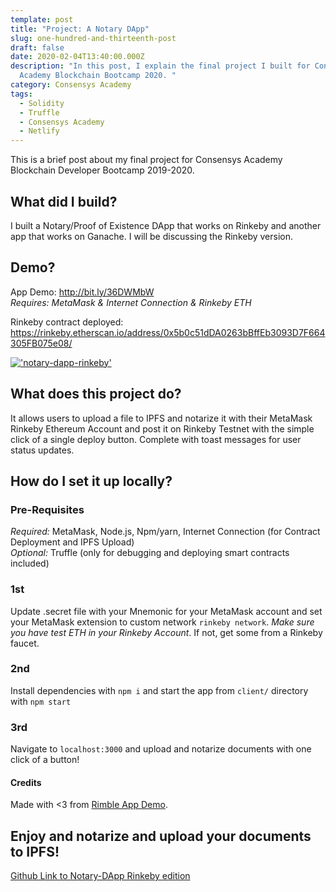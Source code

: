 ```yaml
---
template: post
title: "Project: A Notary DApp"
slug: one-hundred-and-thirteenth-post
draft: false
date: 2020-02-04T13:40:00.000Z
description: "In this post, I explain the final project I built for Consensys
  Academy Blockchain Bootcamp 2020. "
category: Consensys Academy
tags:
  - Solidity
  - Truffle
  - Consensys Academy
  - Netlify
---
```

This is a brief post about my final project for Consensys Academy Blockchain Developer Bootcamp 2019-2020.

## What did I build? 

I built a Notary/Proof of Existence DApp that works on Rinkeby and another app that works on Ganache. I will be discussing the Rinkeby version. 

## Demo? 

App Demo: http://bit.ly/36DWMbW <br/><em>Requires: MetaMask & Internet Connection & Rinkeby ETH</em>

Rinkeby contract deployed: https://rinkeby.etherscan.io/address/0x5b0c51dDA0263bBffEb3093D7F664305FB075e08/  

<a href="https://youtu.be/fNtoz6l-YF8">!['notary-dapp-rinkeby'](https://media.giphy.com/media/f6JmPFaArTS71zduv5/giphy.gif)</a>

## What does this project do? 

It allows users to upload a file to IPFS and notarize it with their MetaMask Rinkeby Ethereum Account and post it on Rinkeby Testnet with the simple click of a single deploy button. Complete with toast messages for user status updates. 

## How do I set it up locally? 

### Pre-Requisites

<em>Required:</em> MetaMask, Node.js, Npm/yarn, Internet Connection (for Contract Deployment and IPFS Upload)<br/>
<em>Optional:</em> Truffle (only for debugging and deploying smart contracts included)

### 1st
Update .secret file with your Mnemonic for your MetaMask account and set your MetaMask extension to custom network `rinkeby network`. <em>Make sure you have test ETH in your Rinkeby Account</em>. If not, get some from a Rinkeby faucet. 

### 2nd
Install dependencies with `npm i` and start the app from `client/` directory with `npm start`

### 3rd
Navigate to `localhost:3000` and upload and notarize documents with one click of a button!
 
#### Credits
Made with <3 from <a href="https://github.com/ConsenSys/rimble-app-demo">Rimble App Demo</a>.

## Enjoy and notarize and upload your documents to IPFS! 

<a href="https://github.com/maxgrok/notary-Dapp-rinkeby">Github Link to Notary-DApp Rinkeby edition</a>



